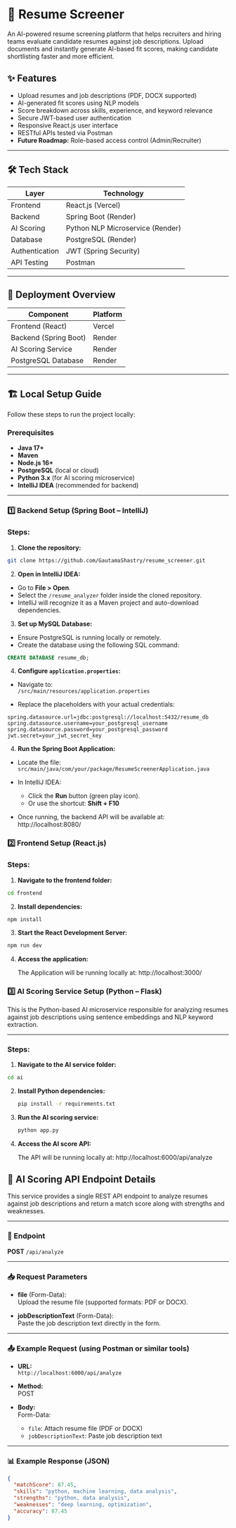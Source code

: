 # 📄 Resume Screener

An AI-powered resume screening platform that helps recruiters and hiring teams evaluate candidate resumes against job descriptions. Upload documents and instantly generate AI-based fit scores, making candidate shortlisting faster and more efficient.

## ✨ Features

- Upload resumes and job descriptions (PDF, DOCX supported)
- AI-generated fit scores using NLP models
- Score breakdown across skills, experience, and keyword relevance
- Secure JWT-based user authentication
- Responsive React.js user interface
- RESTful APIs tested via Postman
- **Future Roadmap:** Role-based access control (Admin/Recruiter)

---

## 🛠️ Tech Stack

| Layer           | Technology                  |
|-----------------|------------------------------|
| Frontend        | React.js (Vercel)            |
| Backend         | Spring Boot (Render)         |
| AI Scoring      | Python NLP Microservice (Render) |
| Database        | PostgreSQL (Render)               |
| Authentication  | JWT (Spring Security)        |
| API Testing     | Postman                      |

---

## 🚀 Deployment Overview

| Component           | Platform      |
|---------------------|---------------|
| Frontend (React)    | Vercel        |
| Backend (Spring Boot) | Render      |
| AI Scoring Service  | Render        |
| PostgreSQL Database      | Render        |

---

## 🏗️ Local Setup Guide

Follow these steps to run the project locally:

### Prerequisites

- **Java 17+**
- **Maven**
- **Node.js 16+**
- **PostgreSQL** (local or cloud)
- **Python 3.x** (for AI scoring microservice)
- **IntelliJ IDEA** (recommended for backend)

---

### 1️⃣ Backend Setup (Spring Boot – IntelliJ)

### Steps:

1. **Clone the repository:**

```bash
git clone https://github.com/GautamaShastry/resume_screener.git
```

2. **Open in IntelliJ IDEA:**

- Go to **File > Open**.
- Select the `/resume_analyzer` folder inside the cloned repository.
- IntelliJ will recognize it as a Maven project and auto-download dependencies.

3. **Set up MySQL Database:**

- Ensure PostgreSQL is running locally or remotely.
- Create the database using the following SQL command:

```sql
CREATE DATABASE resume_db;
```

4. **Configure `application.properties`:**

- Navigate to:  
  `/src/main/resources/application.properties`

- Replace the placeholders with your actual credentials:

```properties
spring.datasource.url=jdbc:postgresql://localhost:5432/resume_db
spring.datasource.username=your_postgresql_username
spring.datasource.password=your_postgresql_password
jwt.secret=your_jwt_secret_key
```

4. **Run the Spring Boot Application:**

- Locate the file:  
  `src/main/java/com/your/package/ResumeScreenerApplication.java`

- In IntelliJ IDEA:
  - Click the **Run** button (green play icon).
  - Or use the shortcut: **Shift + F10**

- Once running, the backend API will be available at:
http://localhost:8080/

### 2️⃣ Frontend Setup (React.js)

### Steps:

1. **Navigate to the frontend folder:**

```bash
cd frontend
```

2. **Install dependencies:**

```bash
npm install
```

3. **Start the React Development Server:**

```bash
npm run dev
```

4. **Access the application:**

   The Application will be running locally at: http://localhost:3000/

### 3️⃣ AI Scoring Service Setup (Python – Flask)

This is the Python-based AI microservice responsible for analyzing resumes against job descriptions using sentence embeddings and NLP keyword extraction.

---

### Steps:

1. **Navigate to the AI service folder:**

  ```bash
  cd ai
  ```

2. **Install Python dependencies:**

   ```bash
   pip install -r requirements.txt
   ```
   
3. **Run the AI scoring service:**

   ```bash
   python app.py
   ```

4. **Access the AI score API:**

   The API will be running locally at: http://localhost:6000/api/analyze


## 📡 AI Scoring API Endpoint Details

This service provides a single REST API endpoint to analyze resumes against job descriptions and return a match score along with strengths and weaknesses.

---

### 🎯 Endpoint

**POST** `/api/analyze`

---

### 📥 Request Parameters

- **file** (Form-Data):  
  Upload the resume file (supported formats: PDF or DOCX).

- **jobDescriptionText** (Form-Data):  
  Paste the job description text directly in the form.

---

### 📤 Example Request (using Postman or similar tools)

- **URL:**  
  `http://localhost:6000/api/analyze`

- **Method:**  
  POST

- **Body:**  
  Form-Data:
  - `file`: Attach resume file (PDF or DOCX)
  - `jobDescriptionText`: Paste job description text

---

### 📊 Example Response (JSON)

```json
{
  "matchScore": 87.45,
  "skills": "python, machine learning, data analysis",
  "strengths": "python, data analysis",
  "weaknesses": "deep learning, optimization",
  "accuracy": 87.45
}
